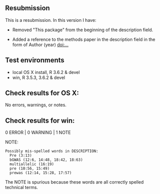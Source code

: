 ## Resubmission
This is a resubmission. In this version I have:

* Removed "This package" from the beginning of the description field.

* Added a reference to the methods paper in the description field in the form of
  Author (year) <doi:...>

## Test environments
* local OS X install, R 3.6.2 & devel
* win, R 3.5.3, 3.6.2 & devel

## Check results for OS X:
No errors, warnings, or notes.

## Check results for win:
0 ERROR | 0 WARNING | 1 NOTE

NOTE: 
```
Possibly mis-spelled words in DESCRIPTION:
  Pre (3:13)
  bGWAS (12:6, 14:48, 18:42, 18:63)
  multiallelic (16:19)
  pre (10:56, 15:49)
  prewas (12:14, 15:28, 17:57)
```

The NOTE is spurious because these words are all correctly spelled technical 
terms.
